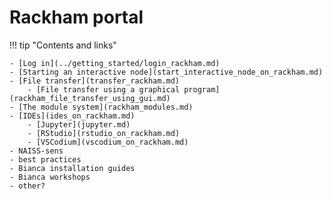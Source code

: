 # Rackham portal

!!! tip "Contents and links"

    - [Log in](../getting_started/login_rackham.md)
    - [Starting an interactive node](start_interactive_node_on_rackham.md)
    - [File transfer](transfer_rackham.md)
        - [File transfer using a graphical program](rackham_file_transfer_using_gui.md)
    - [The module system](rackham_modules.md)
    - [IDEs](ides_on_rackham.md)
        - [Jupyter](jupyter.md)
        - [RStudio](rstudio_on_rackham.md)
        - [VSCodium](vscodium_on_rackham.md)
    - NAISS-sens
    - best practices
    - Bianca installation guides
    - Bianca workshops
    - other?
